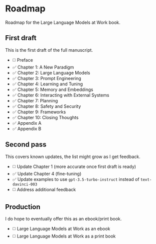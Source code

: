 # Roadmap

Roadmap for the Large Language Models at Work book.

## First draft

This is the first draft of the full manuscript.

- ◻️ Preface
- ✅ Chapter 1: A New Paradigm
- ✅ Chapter 2: Large Language Models
- ✅ Chapter 3: Prompt Engineering
- ✅ Chapter 4: Learning and Tuning
- ✅ Chapter 5: Memory and Embeddings
- ✅ Chapter 6: Interacting with External Systems
- ✅ Chapter 7: Planning
- ✅ Chapter 8: Safety and Security
- ✅️ Chapter 9: Frameworks
- ✅️️ Chapter 10: Closing Thoughts
- ✅️️ Appendix A
- ️✅️ Appendix B

## Second pass

This covers known updates, the list might grow as I get feedback.

- ◻️ Update Chapter 1 (more accurate once first draft is ready)
- ✅️ Update Chapter 4 (fine-tuning)
- ✅️ Update examples to use `gpt-3.5-turbo-instruct` instead of `text-davinci-003`
- ◻️ Address additional feedback

## Production

I do hope to eventually offer this as an ebook/print book.

- ◻️ Large Language Models at Work as an ebook
- ◻️ Large Language Models at Work as a print book
